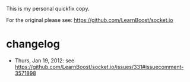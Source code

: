 This is my personal quickfix copy. 

For the original please see: https://github.com/LearnBoost/socket.io 

# changelog 


- Thurs, Jan 19, 2012: see https://github.com/LearnBoost/socket.io/issues/331#issuecomment-3571898